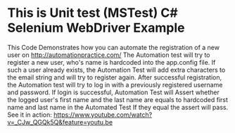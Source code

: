 <h1>This is Unit test (MSTest) C# Selenium WebDriver Example</h1>

This Code Demonstrates how you can automate the registration of a new user on http://automationpractice.com/ The Automation test will try to register a new user, who's name is hardcoded into the app.config file. If such a user already exists, the Automation Test will add extra characters to the email string and will try to register again. After successful registration, the Automation test will try to log in with a previously registered username and password. If login is successful, Automation Test will Assert whether the logged user's first name and the last name are equals to hardcoded first name and last name in the Automated Test If they equal the assert will pass.
See it in action:
https://www.youtube.com/watch?v=_CJw_QGQk5Q&feature=youtu.be
